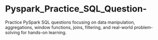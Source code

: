 # Pyspark_Practice_SQL_Question-
Practice PySpark SQL questions focusing on data manipulation, aggregations, window functions, joins, filtering, and real-world problem-solving for hands-on learning.
